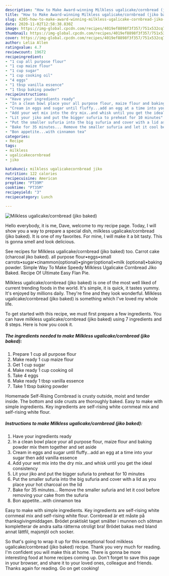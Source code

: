 ```yaml
---
description: "How to Make Award-winning Milkless ugalicake/cornbread (jiko baked)"
title: "How to Make Award-winning Milkless ugalicake/cornbread (jiko baked)"
slug: 4205-how-to-make-award-winning-milkless-ugalicake-cornbread-jiko-baked
date: 2020-11-02T12:58:38.830Z
image: https://img-global.cpcdn.com/recipes/4019ef8898f3f357/751x532cq70/milkless-ugalicakecornbread-jiko-baked-recipe-main-photo.jpg
thumbnail: https://img-global.cpcdn.com/recipes/4019ef8898f3f357/751x532cq70/milkless-ugalicakecornbread-jiko-baked-recipe-main-photo.jpg
cover: https://img-global.cpcdn.com/recipes/4019ef8898f3f357/751x532cq70/milkless-ugalicakecornbread-jiko-baked-recipe-main-photo.jpg
author: Lelia Allen
ratingvalue: 4.7
reviewcount: 19672
recipeingredient:
- "1 cup all purpose flour"
- "1 cup maize flour"
- "1 cup sugar"
- "1 cup cooking oil"
- "4 eggs"
- "1 tbsp vanilla essence"
- "1 tbsp baking powder"
recipeinstructions:
- "Have your ingredients ready"
- "In a clean bowl place your all purpose flour, maize flour and baking powder mix them together and set aside"
- "Cream in eggs and sugar until fluffy...add an egg at a time into your sugar then add vanilla essence"
- "Add your wet mix into the dry mix..and whisk until you get the ideal consistency"
- "Lit your jiko and put the bigger sufuria to preheat for 10 minutes"
- "Put the smaller sufuria into the big sufuria and cover with a lid as you place your hot charcoal on the lid"
- "Bake for 35 minutes... Remove the smaller sufuria and let it cool before removing your cake from the sufuria"
- "Bon appetite...with cinnamon tea"
categories:
- Recipe
tags:
- milkless
- ugalicakecornbread
- jiko

katakunci: milkless ugalicakecornbread jiko 
nutrition: 122 calories
recipecuisine: American
preptime: "PT39M"
cooktime: "PT35M"
recipeyield: "3"
recipecategory: Lunch

---
```



![Milkless ugalicake/cornbread (jiko baked)](https://img-global.cpcdn.com/recipes/4019ef8898f3f357/751x532cq70/milkless-ugalicakecornbread-jiko-baked-recipe-main-photo.jpg)

Hello everybody, it is me, Dave, welcome to my recipe page. Today, I will show you a way to prepare a special dish, milkless ugalicake/cornbread (jiko baked). It is one of my favorites. For mine, I will make it a bit tasty. This is gonna smell and look delicious.

See recipes for Milkless ugalicake/cornbread (jiko baked) too. Carrot cake (charcoal jiko baked). all purpose flour•eggs•small carrots•sugar•cinammon(optional)•ginger(optional)•milk (optional)•baking powder. Simple Way To Make Speedy Milkless Ugalicake Cornbread Jiko Baked. Recipe Of Ultimate Easy Flan Pie.

Milkless ugalicake/cornbread (jiko baked) is one of the most well liked of current trending foods in the world. It's simple, it is quick, it tastes yummy. It's enjoyed by millions daily. They're fine and they look wonderful. Milkless ugalicake/cornbread (jiko baked) is something which I've loved my whole life.


To get started with this recipe, we must first prepare a few ingredients. You can have milkless ugalicake/cornbread (jiko baked) using 7 ingredients and 8 steps. Here is how you cook it.

<!--inarticleads1-->

##### The ingredients needed to make Milkless ugalicake/cornbread (jiko baked):

1. Prepare 1 cup all purpose flour
1. Make ready 1 cup maize flour
1. Get 1 cup sugar
1. Make ready 1 cup cooking oil
1. Take 4 eggs
1. Make ready 1 tbsp vanilla essence
1. Take 1 tbsp baking powder


Homemade Self-Rising Cornbread is crusty outside, moist and tender inside. The bottom and side crusts are thoroughly baked. Easy to make with simple ingredients. Key ingredients are self-rising white cornmeal mix and self-rising white flour. 

<!--inarticleads2-->

##### Instructions to make Milkless ugalicake/cornbread (jiko baked):

1. Have your ingredients ready
1. In a clean bowl place your all purpose flour, maize flour and baking powder mix them together and set aside
1. Cream in eggs and sugar until fluffy...add an egg at a time into your sugar then add vanilla essence
1. Add your wet mix into the dry mix..and whisk until you get the ideal consistency
1. Lit your jiko and put the bigger sufuria to preheat for 10 minutes
1. Put the smaller sufuria into the big sufuria and cover with a lid as you place your hot charcoal on the lid
1. Bake for 35 minutes... Remove the smaller sufuria and let it cool before removing your cake from the sufuria
1. Bon appetite...with cinnamon tea


Easy to make with simple ingredients. Key ingredients are self-rising white cornmeal mix and self-rising white flour. Cornbread är ett måste på thanksgivingmiddagen. Brödet praktiskt taget smälter i munnen och sötman kompletterar de andra salta rätterna otroligt bra! Brödet bakas med bland annat lättfil, majsmjöl och socker. 

So that's going to wrap it up for this exceptional food milkless ugalicake/cornbread (jiko baked) recipe. Thank you very much for reading. I'm confident you will make this at home. There is gonna be more interesting food at home recipes coming up. Don't forget to save this page in your browser, and share it to your loved ones, colleague and friends. Thanks again for reading. Go on get cooking!
